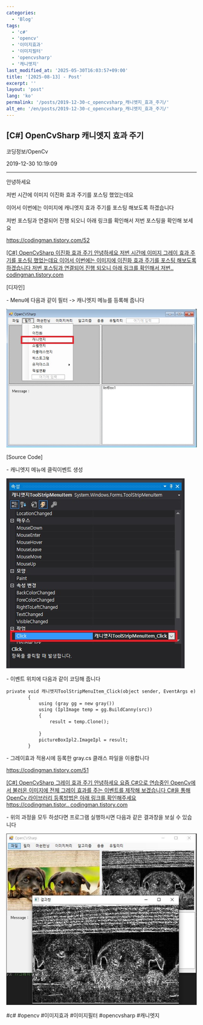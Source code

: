 ```yaml
---
categories:
  - 'Blog'
tags:
  - 'c#'
  - 'opencv'
  - '이미지효과'
  - '이미지필터'
  - 'opencvsharp'
  - '캐니엣지'
last_modified_at: '2025-05-30T16:03:57+09:00'
title: '[2025-08-13] - Post'
excerpt: ''
layout: 'post'
lang: 'ko'
permalink: '/posts/2019-12-30-c_opencvsharp_캐니엣지_효과_주기/'
alt_en: '/en/posts/2019-12-30-c_opencvsharp_캐니엣지_효과_주기/'
---
```


## [C#] OpenCvSharp 캐니엣지 효과 주기

코딩정보/OpenCv

2019-12-30 10:19:09

* * *

안녕하세요

저번 시간에 이미지 이진화 효과 주기를 포스팅 했었는데요

이어서 이번에는 이미지에 캐니엣지 효과 주기를 포스팅 해보도록 하겠습니다

저번 포스팅과 연결되어 진행 되오니 아래 링크를 확인해서 저번 포스팅을 확인해 보세요

<https://codingman.tistory.com/52>

[ [C#] OpenCvSharp 이진화 효과 주기 안녕하세요 저번 시간에 이미지 그레이 효과 주기를 포스팅 했었는데요 이어서 이번에는
이미지에 이진화 효과 주기를 포스팅 해보도록 하겠습니다 저번 포스팅과 연결되어 진행 되오니 아래 링크를 확인해서 저번..
codingman.tistory.com ](https://codingman.tistory.com/52)

[디자인]

\- Menu에 다음과 같이 필터 -> 캐니엣지 메뉴를 등록해 줍니다

![](/assets/images/c_opencvsharp_캐니엣지_효과_주기/img.jpg)

[Source Code]

\- 캐니엣지 메뉴에 클릭이벤트 생성

![](/assets/images/c_opencvsharp_캐니엣지_효과_주기/img_1.jpg)

\- 이벤트 위치에 다음과 같이 코딩해 줍니다

    
    
    private void 캐니엣지ToolStripMenuItem_Click(object sender, EventArgs e)
            {
                using (gray gg = new gray())
                using (IplImage temp = gg.BuildCanny(src))
                {
                    result = temp.Clone();
    
                }
                pictureBoxIpl2.ImageIpl = result;
            }

\- 그레이효과 적용시에 등록한 gray.cs 클래스 파일을 이용합니다

<https://codingman.tistory.com/51>

[ [C#] OpenCvSharp 그레이 효과 주기 안녕하세요 요즘 C#으로 연습중인 OpenCv에서 불러온 이미지에 전체 그레이 효과를
주는 이벤트를 제작해 보겠습니다 C#을 통해 OpenCv 라이브러리 등록방법은 아래 링크를 확인해주세요
https://codingman.tistor.. codingman.tistory.com
](https://codingman.tistory.com/51)

\- 위의 과정을 모두 하셨다면 프로그램 실행하시면 다음과 같은 결과창을 보실 수 있습니다

![](/assets/images/c_opencvsharp_캐니엣지_효과_주기/img_2.jpg)

  

#c# #opencv #이미지효과 #이미지필터 #opencvsharp #캐니엣지

